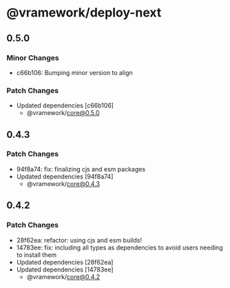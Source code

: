 # @vramework/deploy-next

## 0.5.0

### Minor Changes

- c66b106: Bumping minor version to align

### Patch Changes

- Updated dependencies [c66b106]
  - @vramework/core@0.5.0

## 0.4.3

### Patch Changes

- 94f8a74: fix: finalizing cjs and esm packages
- Updated dependencies [94f8a74]
  - @vramework/core@0.4.3

## 0.4.2

### Patch Changes

- 28f62ea: refactor: using cjs and esm builds!
- 14783ee: fix: including all types as dependencies to avoid users needing to install them
- Updated dependencies [28f62ea]
- Updated dependencies [14783ee]
  - @vramework/core@0.4.2
